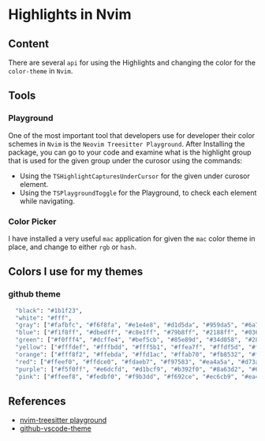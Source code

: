 # Highlights in Nvim

## Content

There are several `api` for using the Highlights and changing the color for the
`color-theme` in `Nvim`.

## Tools

### Playground

One of the most important tool that developers use for developer their color
schemes in `Nvim` is the `Neovim Treesitter Playground`. After Installing the
package, you can go to your code and examine what is the highlight group that
is used for the given group under the curosor using the commands:

- Using the `TSHighlightCapturesUnderCursor` for the given under curosor
  element.
- Using the `TSPlaygroundToggle` for the Playground, to check each element
  while navigating.

### Color Picker

I have installed a very useful `mac` application for given the `mac` color
theme in place, and change to either `rgb` or `hash`.

## Colors I use for my themes

### github theme

```sh
  "black": "#1b1f23",
  "white": "#fff",
  "gray": ["#fafbfc", "#f6f8fa", "#e1e4e8", "#d1d5da", "#959da5", "#6a737d", "#586069", "#444d56", "#2f363d", "#24292e"],
  "blue": ["#f1f8ff", "#dbedff", "#c8e1ff", "#79b8ff", "#2188ff", "#0366d6", "#005cc5", "#044289", "#032f62", "#05264c"],
  "green": ["#f0fff4", "#dcffe4", "#bef5cb", "#85e89d", "#34d058", "#28a745", "#22863a", "#176f2c", "#165c26", "#144620"],
  "yellow": ["#fffdef", "#fffbdd", "#fff5b1", "#ffea7f", "#ffdf5d", "#ffd33d", "#f9c513", "#dbab09", "#b08800", "#735c0f"],
  "orange": ["#fff8f2", "#ffebda", "#ffd1ac", "#ffab70", "#fb8532", "#f66a0a", "#e36209", "#d15704", "#c24e00", "#a04100"],
  "red": ["#ffeef0", "#ffdce0", "#fdaeb7", "#f97583", "#ea4a5a", "#d73a49", "#cb2431", "#b31d28", "#9e1c23", "#86181d"],
  "purple": ["#f5f0ff", "#e6dcfd", "#d1bcf9", "#b392f0", "#8a63d2", "#6f42c1", "#5a32a3", "#4c2889", "#3a1d6e", "#29134e"],
  "pink": ["#ffeef8", "#fedbf0", "#f9b3dd", "#f692ce", "#ec6cb9", "#ea4aaa", "#d03592", "#b93a86", "#99306f", "#6d224f"]
```

## References

- [nvim-treesitter playground](https://github.com/nvim-treesitter/playground)
- [github-vscode-theme](https://github.com/primer/github-vscode-theme/blob/main/src/classic/colors.json)
